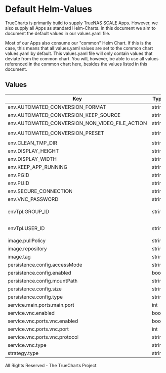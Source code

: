 # Default Helm-Values

TrueCharts is primarily build to supply TrueNAS SCALE Apps.
However, we also supply all Apps as standard Helm-Charts. In this document we aim to document the default values in our values.yaml file.

Most of our Apps also consume our "common" Helm Chart.
If this is the case, this means that all values.yaml values are set to the common chart values.yaml by default. This values.yaml file will only contain values that deviate from the common chart.
You will, however, be able to use all values referenced in the common chart here, besides the values listed in this document.

## Values

| Key | Type | Default | Description |
|-----|------|---------|-------------|
| env.AUTOMATED_CONVERSION_FORMAT | string | `"mp4"` |  |
| env.AUTOMATED_CONVERSION_KEEP_SOURCE | string | `"1"` |  |
| env.AUTOMATED_CONVERSION_NON_VIDEO_FILE_ACTION | string | `"ignore"` |  |
| env.AUTOMATED_CONVERSION_PRESET | string | `"General/Very Fast 1080p30"` |  |
| env.CLEAN_TMP_DIR | string | `"1"` |  |
| env.DISPLAY_HEIGHT | string | `"768"` |  |
| env.DISPLAY_WIDTH | string | `"1280"` |  |
| env.KEEP_APP_RUNNING | string | `"0"` |  |
| env.PGID | string | `"568"` |  |
| env.PUID | string | `"568"` |  |
| env.SECURE_CONNECTION | string | `"0"` |  |
| env.VNC_PASSWORD | string | `nil` |  |
| envTpl.GROUP_ID | string | `"{{ .Values.env.PGID }}"` |  |
| envTpl.USER_ID | string | `"{{ .Values.env.PUID }}"` |  |
| image.pullPolicy | string | `"IfNotPresent"` |  |
| image.repository | string | `"jlesage/handbrake"` |  |
| image.tag | string | `"v1.24.1"` |  |
| persistence.config.accessMode | string | `"ReadWriteOnce"` |  |
| persistence.config.enabled | bool | `true` |  |
| persistence.config.mountPath | string | `"/config"` |  |
| persistence.config.size | string | `"100Gi"` |  |
| persistence.config.type | string | `"pvc"` |  |
| service.main.ports.main.port | int | `5800` |  |
| service.vnc.enabled | bool | `true` |  |
| service.vnc.ports.vnc.enabled | bool | `true` |  |
| service.vnc.ports.vnc.port | int | `5900` |  |
| service.vnc.ports.vnc.protocol | string | `"TCP"` |  |
| service.vnc.type | string | `"ClusterIP"` |  |
| strategy.type | string | `"Recreate"` |  |

All Rights Reserved - The TrueCharts Project
